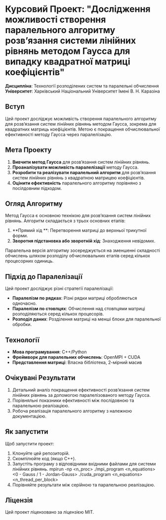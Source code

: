# Курсовий Проект: "Дослідження можливості створення паралельного алгоритму розв’язання системи лінійних рівнянь методом Гаусса для випадку квадратної матриці коефіцієнтів"

**Дисципліна**: Технології розподілених систем та паралельні обчислення  
**Університет**: Харківський Національний Університет Імені В. Н. Каразіна

## Вступ

Цей проект досліджує можливість створення паралельного алгоритму для розв’язання систем лінійних рівнянь методом Гаусса, зокрема для квадратних матриць коефіцієнтів. Метою є покращення обчислювальної ефективності методу Гаусса через паралелізацію.

## Мета Проекту

1. **Вивчити метод Гаусса** для розв’язання систем лінійних рівнянь.
2. **Проаналізувати можливість паралелізації** методу Гаусса.
3. **Розробити та реалізувати паралельний алгоритм** для розв’язання систем лінійних рівнянь з квадратною матрицею коефіцієнтів.
4. **Оцінити ефективність** паралельного алгоритму порівняно з посілдовним підходом.

## Огляд Алгоритму

Метод Гаусса є основною технікою для розв’язання систем лінійних рівнянь. Алгоритм складається з трьох основних етапів:

1. **Прямий хід **: Перетворення матриці до верхньої трикутної форми.
2. **Зворотня підстановка або зворотній хід**: Знаходження невідомих.

Паралельна версія алгоритму зосереджується на зменшенні складності обчислень шляхом розподілу обчислювальних етапів серед кількох процесорних одиниць.

## Підхід до Паралелізації

Цей проект досліджує різні стратегії паралелізації:

- **Паралелізм по рядках**: Різні рядки матриці обробляються одночасно.
- **Паралелізм по стовпцях**: Обчислення над стовпцями матриці розподіляються серед кількох процесорів.
- **Розподіл даних**: Розділення матриці на менші блоки для паралельної обробки.

## Технології

- **Мова програмування**: C++/Python
- **Фреймворк для паралельних обчислень**: OpenMPI + CUDA 
- **Представлення матриці**: Власна бібліотека, 2-мірний масив

## Очікувані Результати

1. Детальний аналіз покращення ефективності розв’язання систем лінійних рівнянь за допомогою паралелізованого методу Гаусса.
2. Порівняльні показники ефективності між послідовною та паралельною реалізацією.
3. Робоча реалізація паралельного алгоритму з належною документацією.

## Як запустити

Щоб запустити проект:

1. Клонуйте цей репозиторій.
2. Скомпілюйте код (якщо C++).
3. Запустіть програму з відповідними вхідними файлами для системи лінійних рівнянь.
   mpirun -np <n_proc> ./mpi_program <n_equations> <0 - Gauss / 1 - Jordan-Gauss>
   ./cuda_program <n_equations> <n_thread_per_block>
4. Порівняйте результати між серійною та паралельною реалізацією.

## Ліцензія

Цей проект ліцензовано за ліцензією MIT.
